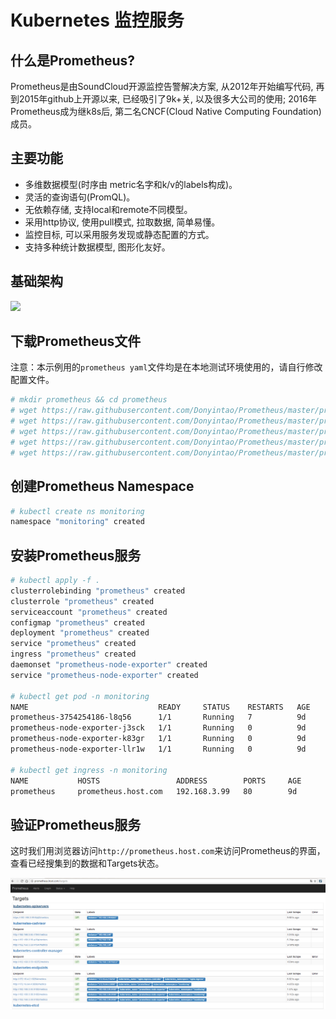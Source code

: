 # Kubernetes 监控服务

## 什么是Prometheus?

Prometheus是由SoundCloud开源监控告警解决方案, 从2012年开始编写代码, 再到2015年github上开源以来, 已经吸引了9k+关, 以及很多大公司的使用; 2016年Prometheus成为继k8s后, 第二名CNCF(Cloud Native Computing Foundation)成员。

## 主要功能

- 多维数据模型(时序由 metric名字和k/v的labels构成)。
- 灵活的查询语句(PromQL)。
- 无依赖存储, 支持local和remote不同模型。
- 采用http协议, 使用pull模式, 拉取数据, 简单易懂。
- 监控目标, 可以采用服务发现或静态配置的方式。
- 支持多种统计数据模型, 图形化友好。

## 基础架构

![](https://cdn.rawgit.com/prometheus/prometheus/c34257d069c630685da35bcef084632ffd5d6209/documentation/images/architecture.svg)

## 下载Prometheus文件
注意：本示例用的`prometheus yaml`文件均是在本地测试环境使用的，请自行修改配置文件。
``` bash
# mkdir prometheus && cd prometheus
# wget https://raw.githubusercontent.com/Donyintao/Prometheus/master/prometheus-ingress.yaml
# wget https://raw.githubusercontent.com/Donyintao/Prometheus/master/prometheus-deployment.yaml
# wget https://raw.githubusercontent.com/Donyintao/Prometheus/master/prometheus-cluster-rbac.yaml
# wget https://raw.githubusercontent.com/Donyintao/Prometheus/master/prometheus-node-exporter.yaml
# wget https://raw.githubusercontent.com/Donyintao/Prometheus/master/prometheus-configmap.yaml
```

## 创建Prometheus Namespace

``` bash
# kubectl create ns monitoring
namespace "monitoring" created
```

## 安装Prometheus服务

``` bash
# kubectl apply -f .
clusterrolebinding "prometheus" created
clusterrole "prometheus" created
serviceaccount "prometheus" created
configmap "prometheus" created
deployment "prometheus" created
service "prometheus" created
ingress "prometheus" created
daemonset "prometheus-node-exporter" created
service "prometheus-node-exporter" created

# kubectl get pod -n monitoring
NAME                             READY     STATUS    RESTARTS   AGE
prometheus-3754254186-l8q56      1/1       Running   7          9d
prometheus-node-exporter-j3sck   1/1       Running   0          9d
prometheus-node-exporter-k83gr   1/1       Running   0          9d
prometheus-node-exporter-llr1w   1/1       Running   0          9d

# kubectl get ingress -n monitoring   
NAME           HOSTS                 ADDRESS        PORTS     AGE
prometheus     prometheus.host.com   192.168.3.99   80        9d
```

## 验证Prometheus服务

这时我们用浏览器访问`http://prometheus.host.com`来访问Prometheus的界面，查看已经搜集到的数据和Targets状态。

![Prometheus](./images/prometheus-status.jpg)
